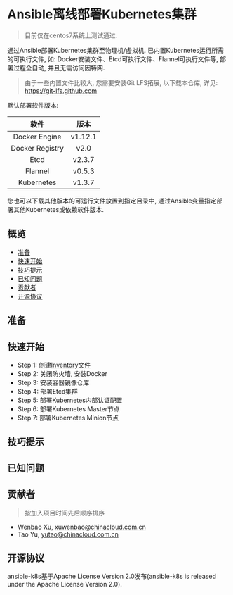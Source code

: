 # Ansible离线部署Kubernetes集群

> 目前仅在centos7系统上测试通过.

通过Ansible部署Kubernetes集群至物理机/虚拟机. 已内置Kubernetes运行所需的可执行文件, 如: Docker安装文件、Etcd可执行文件、Flannel可执行文件等, 部署过程全自动, 并且无需访问因特网.

> 由于一些内置文件比较大, 您需要安装Git LFS拓展, 以下载本仓库, 详见: https://git-lfs.github.com

默认部署软件版本:

| 软件  | 版本 |
| :---: | :---: |
| Docker Engine | v1.12.1 |
| Docker Registry | v2.0 |
| Etcd | v2.3.7 |
| Flannel | v0.5.3 |
| Kubernetes | v1.3.7 |

您也可以下载其他版本的可运行文件放置到指定目录中, 通过Ansible变量指定部署其他Kubernetes或依赖软件版本.

## 概览

* [准备](#准备)
* [快速开始](#快速开始)
* [技巧提示](#技巧提示)
* [已知问题](#已知问题)
* [贡献者](#贡献者)
* [开源协议](#开源协议)

## 准备

## 快速开始

* Step 1: [创建Inventory文件](docs/getting-started-guides/inventory.md)
* Step 2: 关闭防火墙, 安装Docker
* Step 3: 安装容器镜像仓库
* Step 4: 部署Etcd集群
* Step 5: 部署Kubernetes内部认证配置
* Step 6: 部署Kubernetes Master节点
* Step 7: 部署Kubernetes Minion节点

## 技巧提示

## 已知问题

## 贡献者

> 按加入项目时间先后顺序排序

* Wenbao Xu, xuwenbao@chinacloud.com.cn
* Tao Yu, yutao@chinacloud.com.cn

## 开源协议

ansible-k8s基于Apache License Version 2.0发布(ansible-k8s is released under the Apache License Version 2.0).
